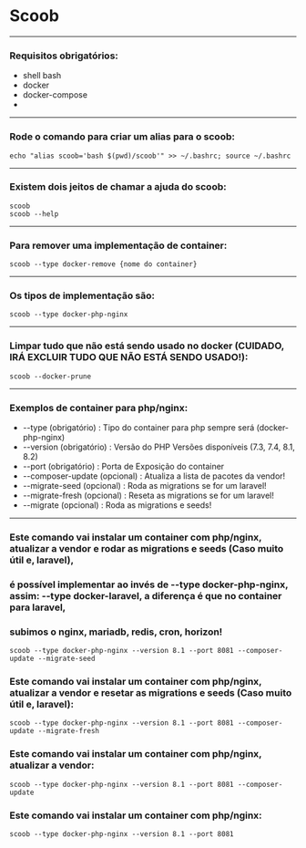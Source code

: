 # Scoob

---

### Requisitos obrigatórios:
- shell bash
- docker
- docker-compose
- 
---

### Rode o comando para criar um alias para o scoob: 
```
echo "alias scoob='bash $(pwd)/scoob'" >> ~/.bashrc; source ~/.bashrc
```
---

### Existem dois jeitos de chamar a ajuda do scoob:
```
scoob
scoob --help
```
---

### Para remover uma implementação de container:
```
scoob --type docker-remove {nome do container}
```
---

### Os tipos de implementação são:
```
scoob --type docker-php-nginx
```
---

### Limpar tudo que não está sendo usado no docker (CUIDADO, IRÁ EXCLUIR TUDO QUE NÃO ESTÁ SENDO USADO!):
```
scoob --docker-prune
```
---

### Exemplos de container para php/nginx:
- --type                (obrigatório) : Tipo do container para php sempre será (docker-php-nginx)
- --version             (obrigatório) : Versão do PHP Versões disponíveis (7.3, 7.4, 8.1, 8.2)
- --port                (obrigatório) : Porta de Exposição do container
- --composer-update        (opcional) : Atualiza a lista de pacotes da vendor!
- --migrate-seed           (opcional) : Roda as migrations se for um laravel! 
- --migrate-fresh          (opcional) : Reseta as migrations se for um laravel! 
- --migrate                (opcional) : Roda as migrations e seeds!

---
### Este comando vai instalar um container com php/nginx, atualizar a vendor e rodar as migrations e seeds (Caso muito útil e, laravel), 
### é possível implementar ao invés de --type docker-php-nginx, assim: --type docker-laravel, a diferença é que no container para laravel,
### subimos o nginx, mariadb, redis, cron, horizon!
```
scoob --type docker-php-nginx --version 8.1 --port 8081 --composer-update --migrate-seed
```

### Este comando vai instalar um container com php/nginx, atualizar a vendor e resetar as migrations e seeds (Caso muito útil e, laravel):
```
scoob --type docker-php-nginx --version 8.1 --port 8081 --composer-update --migrate-fresh
```

### Este comando vai instalar um container com php/nginx, atualizar a vendor:
```
scoob --type docker-php-nginx --version 8.1 --port 8081 --composer-update
```

### Este comando vai instalar um container com php/nginx:
```
scoob --type docker-php-nginx --version 8.1 --port 8081
```
